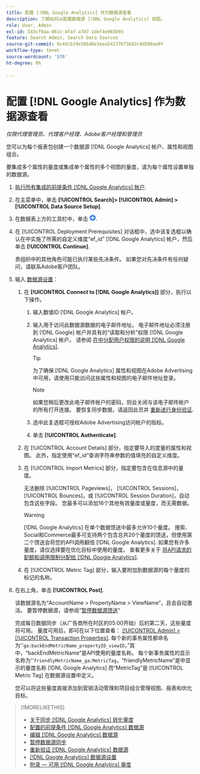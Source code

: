 ```yaml
---
title: 配置 [!DNL Google Analytics] 作为数据源查看
description: 了解如何从配置数据源 [!DNL Google Analytics] 视图。
role: User, Admin
exl-id: 583cf9aa-861c-4faf-a707-1def4e983b93
feature: Search Admin, Search Data Sources
source-git-commit: 9c4dcb19e386d8e1eea541776f5b92c9d500ae9f
workflow-type: tm+mt
source-wordcount: '576'
ht-degree: 0%

---
```


# 配置 [!DNL Google Analytics] 作为数据源查看

*仅限代理管理员、代理客户经理、Adobe客户经理和管理员*

您可以为每个报表包创建一个数据源 [!DNL Google Analytics] 帐户、属性和视图组合。

要集成多个属性的量度或集成单个属性的多个视图的量度，请为每个属性设置单独的数据源。

1. [执行所有集成的前提条件 [!DNL Google Analytics] 帐户](data-source-prerequisites.md).

1. 在主菜单中，单击 **[!UICONTROL Search]> [!UICONTROL Admin] >[!UICONTROL Data Source Setup]**.

1. 在数据表上方的工具栏中，单击 ![创建](/help/search-social-commerce/assets/add.png "创建").

1. 在 [!UICONTROL Deployment Prerequisites] 对话框中，选中该复选框以确认在中实施了所需的自定义维度“ef_id” [!DNL Google Analytics] 帐户，然后单击 **[!UICONTROL Continue]**.

   贵组织中的其他角色可能已执行某些先决条件。 如果您对先决条件有任何疑问，请联系Adobe客户团队。

1. 输入 [数据源设置](data-source-settings.md)：

   1. 在 **[!UICONTROL Connect to [!DNL Google Analytics]]** 部分，执行以下操作。

      1. 输入数值ID [!DNL Google Analytics] 帐户。

      1. 输入用于访问此数据源数据的电子邮件地址。 电子邮件地址必须注册到 [!DNL Google] 帐户并具有的“读取和分析”权限 [!DNL Google Analytics] 帐户。 请参阅 [在中分配用户权限的说明 [!DNL Google Analytics]](https://support.google.com/analytics/answer/9305587).

         >[!TIP]
         >
         >为了确保 [!DNL Google Analytics] 属性和视图在Adobe Advertising中可用，请使用只能访问这些属性和视图的电子邮件地址登录。

         >[!NOTE]
         >
         >如果您稍后更改此电子邮件帐户的密码，则会关闭与该电子邮件帐户的所有打开连接。 要恢复同步数据，请返回此页并 [重新进行身份验证](data-source-reauthenticate.md).

      1. 选中此复选框可授权Adobe Advertising访问帐户的指标。

      1. 单击 **[!UICONTROL Authenticate]**.

   1. 在 [!UICONTROL Account Details] 部分，指定要导入的度量的属性和视图。 此外，指定使用“ef_id”查询字符串参数的值填充的自定义维度。

   1. 在 [!UICONTROL Import Metrics] 部分，指定要包含在信息源中的量度。

      无法删除 [!UICONTROL Pageviews]， [!UICONTROL Sessions]， [!UICONTROL Bounces]，或 [!UICONTROL Session Duration]，自动包含这些字段。 您最多可以添加16个其他有效量度或量度，而无需数据。

      >[!WARNING]
      >
      >[!DNL Google Analytics] 在单个数据馈送中最多允许10个量度。 搜索、Social和Commerce最多可支持两个包含总共20个量度的馈送，但使用第二个馈送会将您的API调用翻倍 [!DNL Google Analytics]. 如果您有许多量度，请仅选择要在优化目标中使用的量度。 查看更多关于 [将API请求的配额和调用限制分配给 [!DNL Google Analytics]](https://developers.google.com/analytics/devguides/reporting/core/v4/limits-quotas).

   1. 在 [!UICONTROL Metric Tag] 部分，输入要附加到数据源的每个量度的标记的名称。

1. 在右上角，单击 **[!UICONTROL Post]**.

   该数据源名为“AccountName > PropertyName > ViewName”，且会自动激活。 要暂停数据源，请参阅“[暂停数据源馈送](data-source-pause.md)“

   完成每日数据同步（从广告商所在时区的05:00开始）后的第二天，这些量度将可用。 量度可用后，即可在以下位置查看： [[!UICONTROL Admin] > [!UICONTROL Transaction Properties]](/help/search-social-commerce/admin/transaction-properties/transaction-property-about.md). 每个新的事务属性都命名为&#39;&#39;`ga:backEndMetricName_propertyID_viewID`，”其中，“backEndMetricName”是API使用的量度名称。 每个新事务属性的显示名称为&#39;&#39;`friendlyMetricName_ga:MetricTag`，“friendlyMetricName”是中显示的量度名称 [!DNL Google Analytics] 而“MetricTag”是 [!UICONTROL Metric Tag] 在数据源设置中定义。

   您可以将这些量度直接添加到营销活动管理和项目组合管理视图、报表和优化目标。

>[!MORELIKETHIS]
>
>* [关于同步 [!DNL Google Analytics] 转化量度](data-source-about.md)
>* [配置的前提条件 [!DNL Google Analytics] 数据源](data-source-prerequisites.md)
>* [编辑 [!DNL Google Analytics] 数据源](data-source-edit.md)
>* [暂停数据源同步](data-source-pause.md)
>* [重新验证 [!DNL Google Analytics] 数据源](data-source-reauthenticate.md)
>* [[!DNL Google Analytics] 数据源设置](data-source-settings.md)
>* [附录 — 可用 [!DNL Google Analytics] 量度](data-source-ga-metrics.md)
